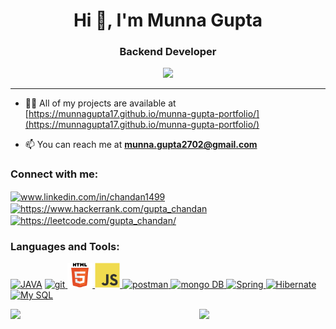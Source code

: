 <h1 align="center">Hi 👋, I'm Munna Gupta</h1>
<h3 align="center">Backend Developer</h3>

<p align="center">
  <img src="https://github.com/thompsonemerson/thompsonemerson/raw/master/cover-thompson.png" height="200"/>
</p>
<hr>

- 👨‍💻 All of my projects are available at [https://munnagupta17.github.io/munna-gupta-portfolio/](https://munnagupta17.github.io/munna-gupta-portfolio/)

- 📫 You can reach me at **munna.gupta2702@gmail.com**

<h3 align="left">Connect with me:</h3>
<p align="left">
<a href="https://www.linkedin.com/in/munnagupta2002/" target="blank"><img align="center" src="https://raw.githubusercontent.com/rahuldkjain/github-profile-readme-generator/master/src/images/icons/Social/linked-in-alt.svg" alt="www.linkedin.com/in/chandan1499" height="30" width="40" /></a>
<a href="https://www.hackerrank.com/munna_gupta2702?hr_r=1" target="blank"><img align="center" src="https://raw.githubusercontent.com/rahuldkjain/github-profile-readme-generator/master/src/images/icons/Social/hackerrank.svg" alt="https://www.hackerrank.com/gupta_chandan" height="30" width="40" /></a>
<a href="https://leetcode.com/Munna_Gupta/" target="blank"><img align="center" src="https://raw.githubusercontent.com/rahuldkjain/github-profile-readme-generator/master/src/images/icons/Social/leet-code.svg" alt="https://leetcode.com/gupta_chandan/" height="30" width="40" /></a>
</p>

<h3 align="left">Languages and Tools:</h3>
<p align="left"><a href="https://www.java.com/en/" target="_blank"> <img src="https://www.vectorlogo.zone/logos/java/java-ar21.svg" alt="JAVA" width="100" height="50"/></a> <a href="https://git-scm.com/" target="_blank"> <img src="https://www.vectorlogo.zone/logos/git-scm/git-scm-icon.svg" alt="git" width="40" height="40"/><a href="https://www.w3.org/html/" target="_blank"> <img src="https://raw.githubusercontent.com/devicons/devicon/master/icons/html5/html5-original-wordmark.svg" alt="html5" width="40" height="40"/> </a> <a href="https://developer.mozilla.org/en-US/docs/Web/JavaScript" target="_blank"> <img src="https://raw.githubusercontent.com/devicons/devicon/master/icons/javascript/javascript-original.svg" alt="javascript" width="40" height="40"/> </a><a href="https://postman.com" target="_blank"> <img src="https://www.vectorlogo.zone/logos/getpostman/getpostman-icon.svg" alt="postman" width="40" height="40"/> </a><a href="https://www.mongodb.com/" target="_blank"> <img src="https://www.vectorlogo.zone/logos/mongodb/mongodb-ar21.svg" alt="mongo DB" width="100" height="40"/><a href="https://spring.io/" target="_blank"> <img src="https://www.vectorlogo.zone/logos/springio/springio-icon.svg" alt="Spring" width="40" height="40"/><a href="https://hibernate.org/" target="_blank"> <img src="https://www.vectorlogo.zone/logos/hibernate/hibernate-ar21.svg" alt="Hibernate" width="100" height="50"/><a href="https://www.mysql.com/" target="_blank"> <img src="https://www.vectorlogo.zone/logos/mysql/mysql-ar21.svg" alt="My SQL" width="100" height="50"/>
  
  </p>

<img align="left" width="60%" src="https://github-readme-stats.vercel.app/api?username=MunnaGupta17&show_icons=true&theme=tokyonight" />

<img align="left" width="35%" src="https://github-readme-stats.vercel.app/api/top-langs/?username=MunnaGupta17&layout=compact)](https://github.com/anuraghazra/github-readme-stats" />
